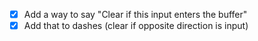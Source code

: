 - [x] Add a way to say "Clear if this input enters the buffer"
- [x] Add that to dashes (clear if opposite direction is input)